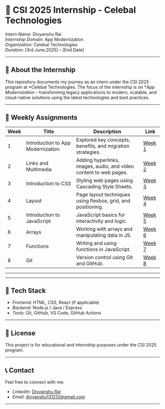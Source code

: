 # 🚀 CSI 2025 Internship - Celebal Technologies

*Intern Name:* Divyanshu Rai  
*Internship Domain:* App Modernization  
*Organization:* Celebal Technologies  
*Duration:* [3rd June,2025] – [End Date]  

---

## 🧩 About the Internship

This repository documents my journey as an intern under the CSI 2025 program at *Celebal Technologies. The focus of the internship is on **App Modernization* – transforming legacy applications to modern, scalable, and cloud-native solutions using the latest technologies and best practices.

---

## 📌 Weekly Assignments

| Week | Title | Description | Link |
|------|-------|-------------|------|
| 1 | Introduction to App Modernization | Explored key concepts, benefits, and migration strategies. | [Week 1](https://github.com/DivyanshuRai1510/Celebal-CSI-2025/blob/main/Assignment%201) |
| 2    | Links and Multimedia          | Adding hyperlinks, images, audio, and video content to web pages. | [Week 2](https://github.com/DivyanshuRai1510/Celebal-CSI-2025/blob/main/Assignment%202) |
| 3    | Introduction to CSS           | Styling web pages using Cascading Style Sheets.                    | [Week 3](https://github.com/DivyanshuRai1510/Celebal-CSI-2025/blob/main/Assignment%203) |
| 4    | Layout                        | Page layout techniques using flexbox, grid, and positioning.       | [Week 4](https://github.com/DivyanshuRai1510/Celebal-CSI-2025/tree/main/Assignment%204%20) |
| 5    | Introduction to JavaScript    | JavaScript basics for interactivity and logic.                     | [Week 5](https://github.com/DivyanshuRai1510/Celebal-CSI-2025/tree/main/Assignment%205) |
| 6    | Arrays                        | Working with arrays and manipulating data in JS.                   | [Week 6](https://github.com/DivyanshuRai1510/Celebal-CSI-2025/tree/main/Assignment%206) |
| 7    | Functions                     | Writing and using functions in JavaScript.                         | [Week 7](https://github.com/DivyanshuRai1510/Celebal-CSI-2025/tree/main/Assignment%207) |
| 8    | Git                           | Version control using Git and GitHub.                              | [Week 8](https://github.com/DivyanshuRai1510/Celebal-CSI-2025/tree/main/Assignment%208) |
---

---

## 📎 Tech Stack

- *Frontend:* HTML, CSS, React (if applicable)  
- *Backend:* Node.js / Java / Express  
- *Tools:* Git, GitHub, VS Code, GitHub Actions

---

## 📃 License

This project is for educational and internship purposes under the CSI 2025 program.

---

## 📞 Contact

Feel free to connect with me:

- *LinkedIn:* [Divyanshu Rai](https://www.linkedin.com/in/divyanshurai1510/)
- *Email:* divyanshu131212@gmail.com

---
